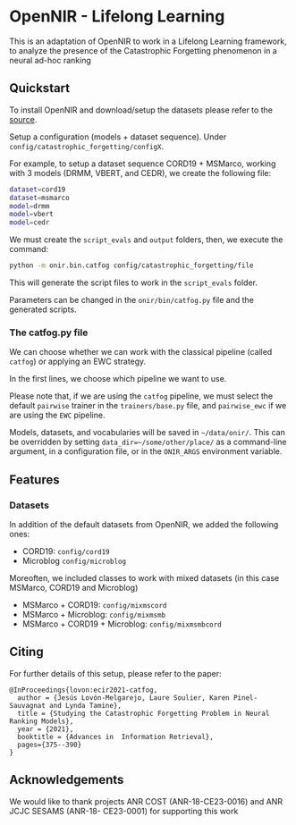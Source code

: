 # OpenNIR - Lifelong Learning

This is an adaptation of OpenNIR to work in a Lifelong Learning framework, to analyze the presence of the 
Catastrophic Forgetting phenomenon in a neural ad-hoc ranking


## Quickstart

To install OpenNIR and download/setup the datasets please refer to the [source](https://github.com/Georgetown-IR-Lab/OpenNIR).

Setup a configuration (models + dataset sequence). Under `config/catastrophic_forgetting/configX`.

For example, to setup a dataset sequence CORD19 + MSMarco, working with 3 models (DRMM, VBERT, and CEDR),
we create the following file:

```bash
dataset=cord19
dataset=msmarco
model=drmm
model=vbert
model=cedr
```

We must create the `script_evals` and `output` folders, then, we execute the command:
```bash
python -m onir.bin.catfog config/catastrophic_forgetting/file
```


This will generate the script files to work in the `script_evals` folder. 

Parameters can be changed in the `onir/bin/catfog.py` file and the generated scripts.

### The catfog.py file

We can choose whether we can work with the classical pipeline (called `catfog`) or applying an EWC strategy.

In the first lines, we choose which pipeline we want to use.

Please note that, if we are using the `catfog` pipeline, we must select the default `pairwise` trainer in the `trainers/base.py` file, and `pairwise_ewc` if we are using the `EWC` pipeline.



Models, datasets, and vocabularies will be saved in `~/data/onir/`. This can be overridden by
setting `data_dir=~/some/other/place/` as a command-line argument, in a configuration file, or in
the `ONIR_ARGS` environment variable.


## Features

### Datasets

In addition of the default datasets from OpenNIR, we added the following ones:
 - CORD19: `config/cord19`
 - Microblog `config/microblog`

Moreoften, we included classes to work with mixed datasets (in this case MSMarco, CORD19 and Microblog)
 - MSMarco + CORD19: `config/mixmscord`
 - MSMarco + Microblog: `config/mixmsmb`
 - MSMarco + CORD19 + Microblog: `config/mixmsmbcord`



## Citing

For further details of this setup, please refer to the paper:

```
@InProceedings{lovon:ecir2021-catfog,
  author = {Jesús Lovón-Melgarejo, Laure Soulier, Karen Pinel-Sauvagnat and Lynda Tamine},
  title = {Studying the Catastrophic Forgetting Problem in Neural Ranking Models},
  year = {2021},
  booktitle = {Advances in  Information Retrieval},
  pages={375--390}
}
```
 
## Acknowledgements
We would like to thank projects ANR COST (ANR-18-CE23-0016) and ANR JCJC SESAMS (ANR-18- CE23-0001) for supporting this work
